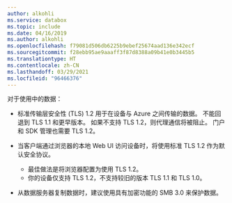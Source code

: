 ```yaml
---
author: alkohli
ms.service: databox
ms.topic: include
ms.date: 04/16/2019
ms.author: alkohli
ms.openlocfilehash: f79081d506db6225b9ebef25674aad136e342ecf
ms.sourcegitcommit: f28ebb95ae9aaaff3f87d8388a09b41e0b3445b5
ms.translationtype: HT
ms.contentlocale: zh-CN
ms.lasthandoff: 03/29/2021
ms.locfileid: "96466376"
---
```

对于使用中的数据：

- 标准传输层安全性 (TLS) 1.2 用于在设备与 Azure 之间传输的数据。 不能回退到 TLS 1.1 和更早版本。 如果不支持 TLS 1.2，则代理通信将被阻止。 门户和 SDK 管理也需要 TLS 1.2。
- 当客户端通过浏览器的本地 Web UI 访问设备时，将使用标准 TLS 1.2 作为默认安全协议。

  - 最佳做法是将浏览器配置为使用 TLS 1.2。
  - 你的设备仅支持 TLS 1.2，不支持较旧的版本 TLS 1.1 和 TLS 1.0。
- 从数据服务器复制数据时，建议使用具有加密功能的 SMB 3.0 来保护数据。
